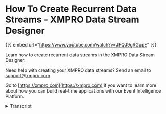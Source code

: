 # How To Create Recurrent Data Streams - XMPRO Data Stream Designer
{% embed url="https://www.youtube.com/watch?v=JFQJ9gRGupE" %}

Learn how to create recurrent data streams in the XMPRO Data Stream Designer.  

Need help with creating your XMPRO data streams? Send an email to support@xmpro.com 

Go to [https://xmpro.com](https://xmpro.com) if you want to learn more about how you can build real-time applications with our Event Intelligence Platform.
<details>
<summary>Transcript</summary>in this video we will be looking at

data stream types

a data stream can be of two types

streaming

or recurrent you can choose that

at the time of creating a new use case

or by going to its properties

notice over here there is an option to

choose the type

which can be streaming or recurrent

streaming type has been covered

extensively in other videos the current

type which we will be discussing today

allows you to create a use case where

your listeners or context providers

do not run on a polling interval which

could be 5 or 10 seconds

in a streaming use case and instead

they run on a schedule so if you go to

the configuration of any

of your listener or context provider

given that your use case type is now

returned you will notice

it no longer displays you an option for

a polling interval

instead you have this control where you

can choose the recurrence

um for this agent let's say i want this

to start

at 9 00 a.m

[Music]

every day then i can do that by giving

it a start time

and say that i would like it to repeat

every

one day as per standard repairs controls

you have the option to choose an end

date

or number of appearances after which it

will stop running

now when i publish my use case this

agent which is supposed to

look at a directory and monitor for

changes

will be executed 9 am from tomorrow

i have other options in recurrence like

weekly where i can

i can choose something to run every one

or two weeks

i can also specify which days in that

week it should run on

and similarly i have the end um

condition over here

likewise you can see we have monthly

or yearly um recurrence where you can

choose

something should something should repeat

every one year on a certain date

so that is how you configure a recurrent

data stream
</details>